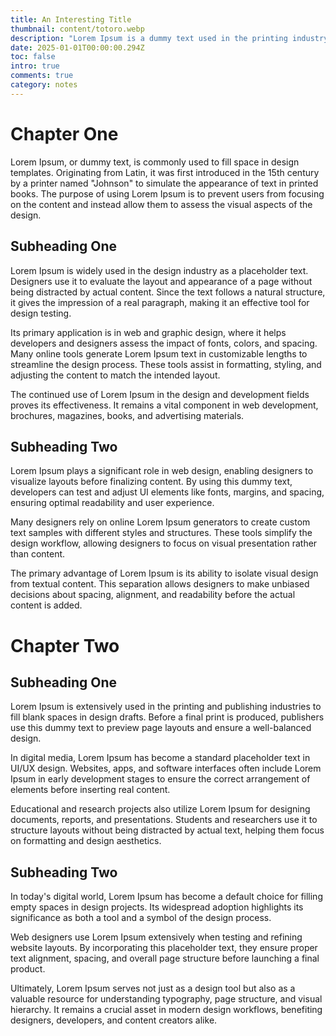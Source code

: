 ```yaml
---
title: An Interesting Title
thumbnail: content/totoro.webp
description: "Lorem Ipsum is a dummy text used in the printing industry to create meaningless content for design purposes. Printers and typesetters have used it for centuries to fill newspaper columns, magazine layouts, and book pages in a structured manner. It serves as a placeholder to focus on design rather than content. Over time, it has become a fundamental tool in the tech world for evaluating layouts, typography, and design elements in various applications. Many books and articles highlight its importance in the past, present, and future, helping designers and content creators maintain focus on user experience rather than textual content."
date: 2025-01-01T00:00:00.294Z
toc: false
intro: true
comments: true
category: notes
---
```


# Chapter One

Lorem Ipsum, or dummy text, is commonly used to fill space in design templates. Originating from Latin, it was first introduced in the 15th century by a printer named "Johnson" to simulate the appearance of text in printed books. The purpose of using Lorem Ipsum is to prevent users from focusing on the content and instead allow them to assess the visual aspects of the design.

## Subheading One

Lorem Ipsum is widely used in the design industry as a placeholder text. Designers use it to evaluate the layout and appearance of a page without being distracted by actual content. Since the text follows a natural structure, it gives the impression of a real paragraph, making it an effective tool for design testing.

Its primary application is in web and graphic design, where it helps developers and designers assess the impact of fonts, colors, and spacing. Many online tools generate Lorem Ipsum text in customizable lengths to streamline the design process. These tools assist in formatting, styling, and adjusting the content to match the intended layout.

The continued use of Lorem Ipsum in the design and development fields proves its effectiveness. It remains a vital component in web development, brochures, magazines, books, and advertising materials.

## Subheading Two

Lorem Ipsum plays a significant role in web design, enabling designers to visualize layouts before finalizing content. By using this dummy text, developers can test and adjust UI elements like fonts, margins, and spacing, ensuring optimal readability and user experience.

Many designers rely on online Lorem Ipsum generators to create custom text samples with different styles and structures. These tools simplify the design workflow, allowing designers to focus on visual presentation rather than content.

The primary advantage of Lorem Ipsum is its ability to isolate visual design from textual content. This separation allows designers to make unbiased decisions about spacing, alignment, and readability before the actual content is added.

# Chapter Two

## Subheading One

Lorem Ipsum is extensively used in the printing and publishing industries to fill blank spaces in design drafts. Before a final print is produced, publishers use this dummy text to preview page layouts and ensure a well-balanced design.

In digital media, Lorem Ipsum has become a standard placeholder text in UI/UX design. Websites, apps, and software interfaces often include Lorem Ipsum in early development stages to ensure the correct arrangement of elements before inserting real content.

Educational and research projects also utilize Lorem Ipsum for designing documents, reports, and presentations. Students and researchers use it to structure layouts without being distracted by actual text, helping them focus on formatting and design aesthetics.

## Subheading Two

In today's digital world, Lorem Ipsum has become a default choice for filling empty spaces in design projects. Its widespread adoption highlights its significance as both a tool and a symbol of the design process.

Web designers use Lorem Ipsum extensively when testing and refining website layouts. By incorporating this placeholder text, they ensure proper text alignment, spacing, and overall page structure before launching a final product.

Ultimately, Lorem Ipsum serves not just as a design tool but also as a valuable resource for understanding typography, page structure, and visual hierarchy. It remains a crucial asset in modern design workflows, benefiting designers, developers, and content creators alike.
